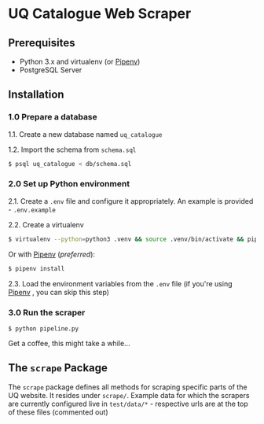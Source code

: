 # UQ Catalogue Web Scraper

## Prerequisites

- Python 3.x and virtualenv (or [Pipenv](https://github.com/pypa/pipenv))
- PostgreSQL Server

## Installation

### 1.0 Prepare a database

1.1. Create a new database named `uq_catalogue`

1.2. Import the schema from `schema.sql`

```bash
$ psql uq_catalogue < db/schema.sql
```

### 2.0 Set up Python environment

2.1. Create a `.env` file and configure it appropriately. An example is provided - `.env.example`

2.2. Create a virtualenv

```bash
$ virtualenv --python=python3 .venv && source .venv/bin/activate && pip install -r requirements.txt
```

Or with [Pipenv](https://github.com/pypa/pipenv) (*preferred*):

```bash
$ pipenv install
```

2.3. Load the environment variables from the `.env` file (if you're using [Pipenv](https://github.com/pypa/pipenv) , you can skip this step)

### 3.0 Run the scraper

```
$ python pipeline.py
```

Get a coffee, this might take a while...

## The `scrape` Package

The `scrape` package defines all methods for scraping specific parts of the UQ website. It resides under `scrape/`. Example data for which the scrapers are currently configured live in `test/data/*` - respective urls are at the top of these files (commented out)
